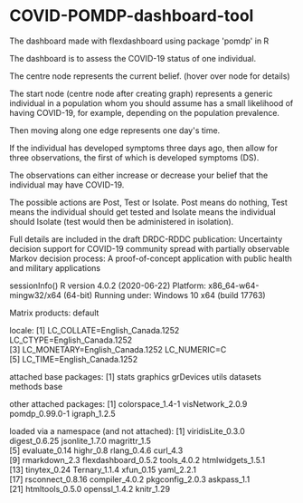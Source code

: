 # COVID-POMDP-dashboard-tool
The dashboard made with flexdashboard using package 'pomdp' in R

The dashboard is to assess the COVID-19 status of one individual.

The centre node represents the current belief. (hover over node for details)

The start node (centre node after creating graph) represents a generic individual in a population whom you should assume has a small likelihood of having COVID-19, for example, depending on the population prevalence.

Then moving along one edge represents one day's time. 

If the individual has developed symptoms three days ago, then allow for three observations, the first of which is developed symptoms (DS).

The observations can either increase or decrease your belief that the individual may have COVID-19.

The possible actions are Post, Test or Isolate. Post means do nothing, Test means the individual should get tested and Isolate means the individual should Isolate (test would then be administered in isolation).

Full details are included in the draft DRDC-RDDC publication: Uncertainty decision support for COVID-19 community spread with partially observable Markov decision process:
A proof-of-concept application with public health and military applications

sessionInfo()
R version 4.0.2 (2020-06-22)
Platform: x86_64-w64-mingw32/x64 (64-bit)
Running under: Windows 10 x64 (build 17763)

Matrix products: default

locale:
[1] LC_COLLATE=English_Canada.1252  LC_CTYPE=English_Canada.1252   
[3] LC_MONETARY=English_Canada.1252 LC_NUMERIC=C                   
[5] LC_TIME=English_Canada.1252    

attached base packages:
[1] stats     graphics  grDevices utils     datasets  methods   base     

other attached packages:
[1] colorspace_1.4-1 visNetwork_2.0.9 pomdp_0.99.0-1   igraph_1.2.5    

loaded via a namespace (and not attached):
 [1] viridisLite_0.3.0   digest_0.6.25       jsonlite_1.7.0      magrittr_1.5       
 [5] evaluate_0.14       highr_0.8           rlang_0.4.6         curl_4.3           
 [9] rmarkdown_2.3       flexdashboard_0.5.2 tools_4.0.2         htmlwidgets_1.5.1  
[13] tinytex_0.24        Ternary_1.1.4       xfun_0.15           yaml_2.2.1         
[17] rsconnect_0.8.16    compiler_4.0.2      pkgconfig_2.0.3     askpass_1.1        
[21] htmltools_0.5.0     openssl_1.4.2       knitr_1.29        
